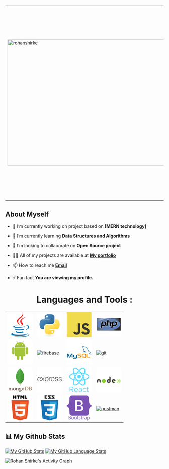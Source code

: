 <table>
  <tr>
    <td>
      <a href='https://svgshare.com/s/jje' >
        <img src='https://svgshare.com/i/jje.svg'  width="500px" height="400px" title='rohanshirke' />
      </a>
    </td>
    <td>
      <h1 align="center">Hey <img src="https://c.tenor.com/Wx9IEmZZXSoAAAAi/hi.gif" height="40" width="40" ><i class="fa-solid fa-envelope"></i> </img> I'm Rohan</h1>
<h2 align="center">A passionate frontend developer from India</h2>
<div>
  <ul>
    <li>:school: I am a final year student of Information Technology at Mumbai University. </li>
    <li>🧑‍💻 I love working on android applications using java.</li>
    <li>💡 I do problem-solving on LeetCode.</li>
  </ul>
</div>
  </td>
  </tr>
</table>

## About Myself

- 🔭 I’m currently working on project based on **[MERN technology]**

- 🌱 I’m currently learning **Data Structures and Algorithms**

- 👯 I’m looking to collaborate on **Open Source project**

- 👨‍💻 All of my projects are available at **[My portfolio](https://github.com/rohanshirke00)**

- 📫 How to reach me **[Email](rohanshirke2k@gmail.com)**

- ⚡ Fun fact **You are viewing my profile.**


<center>
  <h1>Languages and Tools :</h1>
  <table>
     <tr>
      <td>
        <a href="https://www.java.com" target="_blank" rel="noreferrer"> 
          <img src="https://raw.githubusercontent.com/devicons/devicon/master/icons/java/java-original.svg" alt="java" width="80" height="80"/> 
         </a>
      </td>
       <td>
         <a href="https://www.python.org" target="_blank" rel="noreferrer"> 
           <img src="https://raw.githubusercontent.com/devicons/devicon/master/icons/python/python-original.svg" alt="python" width="80" height="80"/>
         </a>
       </td>
       <td>
        <a href="https://developer.mozilla.org/en-US/docs/Web/JavaScript" target="_blank" rel="noreferrer"> 
          <img src="https://raw.githubusercontent.com/devicons/devicon/master/icons/javascript/javascript-original.svg" alt="javascript" width="80" height="80"/> 
        </a> 
      </td>
       <td>
         <a href="https://www.php.net" target="_blank" rel="noreferrer"> 
            <img src="https://raw.githubusercontent.com/devicons/devicon/master/icons/php/php-original.svg" alt="php" width="80" height="80"/> 
          </a> 
      </td>
    </tr>
    <tr>
          <td>
            <a href="https://developer.android.com" target="_blank" rel="noreferrer"> 
              <img src="https://raw.githubusercontent.com/devicons/devicon/master/icons/android/android-original-wordmark.svg" alt="android" width="80" height="80"/>
            </a>
          </td>
          <td>
            <a href="https://firebase.google.com/" target="_blank" rel="noreferrer"> 
              <img src="https://www.vectorlogo.zone/logos/firebase/firebase-icon.svg" alt="firebase" width="80" height="80"/> 
            </a>
        </td>
        <td>
            <a href="https://www.mysql.com/" target="_blank" rel="noreferrer"> 
              <img src="https://raw.githubusercontent.com/devicons/devicon/master/icons/mysql/mysql-original-wordmark.svg" alt="mysql" width="80" height="80"/> 
            </a>
        </td>
        <td>
            <a href="https://git-scm.com/" target="_blank" rel="noreferrer"> 
              <img src="https://www.vectorlogo.zone/logos/git-scm/git-scm-icon.svg" alt="git" width="80" height="80"/> 
            </a>
        </td>
    </tr>
    <tr>
      <td>
        <a href="https://www.mongodb.com/" target="_blank" rel="noreferrer"> 
          <img src="https://raw.githubusercontent.com/devicons/devicon/master/icons/mongodb/mongodb-original-wordmark.svg" alt="mongodb" width="80" height="80"/> 
        </a>
      </td>
    <td>  
      <a href="https://expressjs.com" target="_blank" rel="noreferrer"> 
        <img src="https://raw.githubusercontent.com/devicons/devicon/master/icons/express/express-original-wordmark.svg" alt="express" width="80" height="80"/> 
      </a>
    </td>
    <td>
      <a href="https://reactjs.org/" target="_blank" rel="noreferrer"> 
        <img src="https://raw.githubusercontent.com/devicons/devicon/master/icons/react/react-original-wordmark.svg" alt="react" width="80" height="80"/> 
      </a>
    </td>
    <td>
      <a href="https://nodejs.org" target="_blank" rel="noreferrer"> 
        <img src="https://raw.githubusercontent.com/devicons/devicon/master/icons/nodejs/nodejs-original-wordmark.svg" alt="nodejs" width="80" height="80"/> 
      </a>
    </td>
  </tr>
  <tr>
    <td>  
        <a href="https://www.w3.org/html/" target="_blank" rel="noreferrer"> 
          <img src="https://raw.githubusercontent.com/devicons/devicon/master/icons/html5/html5-original-wordmark.svg" alt="html5" width="80" height="80"/>
        </a>
    </td>
    <td>
        <a href="https://www.w3schools.com/css/" target="_blank" rel="noreferrer"> 
          <img src="https://raw.githubusercontent.com/devicons/devicon/master/icons/css3/css3-original-wordmark.svg" alt="css3" width="80" height="80"/> 
        </a>
      </td>
      <td>
        <a href="https://getbootstrap.com" target="_blank" rel="noreferrer"> 
          <img src="https://raw.githubusercontent.com/devicons/devicon/master/icons/bootstrap/bootstrap-plain-wordmark.svg" alt="bootstrap" width="80" height="80"/>
        </a>
      </td>
      <td>
          <a href="https://postman.com" target="_blank" rel="noreferrer"> 
            <img src="https://www.vectorlogo.zone/logos/getpostman/getpostman-icon.svg" alt="postman" width="80" height="80"/> 
        </a>
      </td>
    </tr>
  </table>
</center>


## 📊 My Github Stats

[![My GitHub Stats](https://github-readme-stats.vercel.app/api/?username=rohanshirke00&count_private=true&theme=tokyonight&showicons=true)]()
[![My GitHub Language Stats](https://github-readme-stats.vercel.app/api/top-langs/?username=rohanshirke00&langs_count=5&theme=tokyonight)]()
  <br/>

<a href="https://github.com/rohanshirke00/github-readme-activity-graph"><img alt="Rohan Shirke's Activity Graph" src="https://activity-graph.herokuapp.com/graph?username=rohanshirke00&bg_color=0D1117&color=5BCDEC&line=5BCDEC&point=FFFFFF&hide_border=true" /></a>

<br/>
